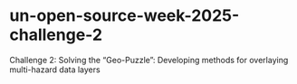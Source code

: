 # un-open-source-week-2025-challenge-2
Challenge 2: Solving the “Geo-Puzzle”:  Developing methods for overlaying multi-hazard data layers
